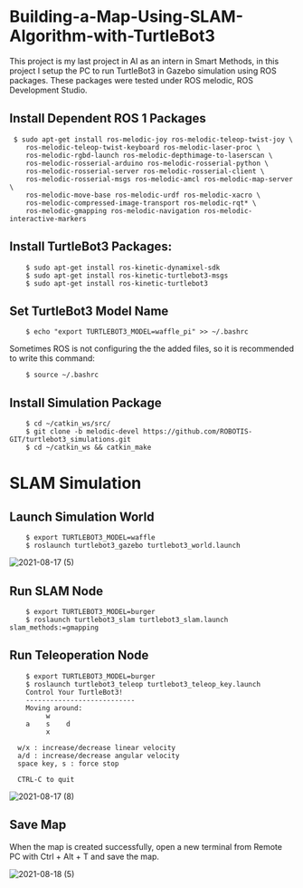 # Building-a-Map-Using-SLAM-Algorithm-with-TurtleBot3

This project is my last project in AI as an intern in Smart Methods, in this project I setup the PC to run TurtleBot3 in Gazebo simulation using ROS packages. These packages were tested under ROS melodic, ROS Development Studio.

## Install Dependent ROS 1 Packages

     $ sudo apt-get install ros-melodic-joy ros-melodic-teleop-twist-joy \
        ros-melodic-teleop-twist-keyboard ros-melodic-laser-proc \
        ros-melodic-rgbd-launch ros-melodic-depthimage-to-laserscan \
        ros-melodic-rosserial-arduino ros-melodic-rosserial-python \
        ros-melodic-rosserial-server ros-melodic-rosserial-client \
        ros-melodic-rosserial-msgs ros-melodic-amcl ros-melodic-map-server \
        ros-melodic-move-base ros-melodic-urdf ros-melodic-xacro \
        ros-melodic-compressed-image-transport ros-melodic-rqt* \
        ros-melodic-gmapping ros-melodic-navigation ros-melodic-interactive-markers
        
## Install TurtleBot3 Packages:


        $ sudo apt-get install ros-kinetic-dynamixel-sdk
        $ sudo apt-get install ros-kinetic-turtlebot3-msgs
        $ sudo apt-get install ros-kinetic-turtlebot3
        
## Set TurtleBot3 Model Name

        $ echo "export TURTLEBOT3_MODEL=waffle_pi" >> ~/.bashrc
Sometimes ROS is not configuring the the added files, so it is recommended to write this command:

        $ source ~/.bashrc
## Install Simulation Package

        $ cd ~/catkin_ws/src/
        $ git clone -b melodic-devel https://github.com/ROBOTIS-GIT/turtlebot3_simulations.git
        $ cd ~/catkin_ws && catkin_make
        
        

 # SLAM Simulation
 ## Launch Simulation World
        $ export TURTLEBOT3_MODEL=waffle
        $ roslaunch turtlebot3_gazebo turtlebot3_world.launch
        
 ![2021-08-17 (5)](https://user-images.githubusercontent.com/63214056/129894752-6d49a77e-4f63-4df5-b9f5-3d0028e2922a.png)

## Run SLAM Node
        $ export TURTLEBOT3_MODEL=burger
        $ roslaunch turtlebot3_slam turtlebot3_slam.launch slam_methods:=gmapping
        
## Run Teleoperation Node
        $ export TURTLEBOT3_MODEL=burger
        $ roslaunch turtlebot3_teleop turtlebot3_teleop_key.launch
        Control Your TurtleBot3!
        ---------------------------
        Moving around:
             w
        a    s    d
             x

      w/x : increase/decrease linear velocity
      a/d : increase/decrease angular velocity
      space key, s : force stop

      CTRL-C to quit
      
      
![2021-08-17 (8)](https://user-images.githubusercontent.com/63214056/129895364-98675764-7958-4572-bc7d-f03ff9549524.png)

      
## Save Map
When the map is created successfully, open a new terminal from Remote PC with Ctrl + Alt + T and save the map.
        
![2021-08-18 (5)](https://user-images.githubusercontent.com/63214056/129895959-b285e8ab-44c9-4416-a804-74422ec1f947.png)

        
